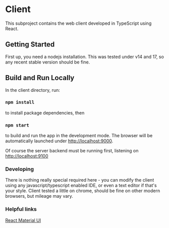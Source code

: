 # Client

This subproject contains the web client developed in TypeScript using React.

## Getting Started

First up, you need a nodejs installation. 
This was tested under v14 and 17, so any recent stable version should be fine. 


## Build and Run Locally

In the client directory, run:

### `npm install`

to install package dependencies, then 

### `npm start`

to build and run the app in the development mode.
The browser will be automatically launched under [http://localhost:9000](http://localhost:9000).

Of course the server backend must be running first, listening on [http://localhost:9100](http://localhost:9100)

### Developing

There is nothing really special required here - you can modify the client using any javascript/typescript enabled IDE, or even a text editor if that's your style. Client tested a little on chrome, should be fine on other modern browsers, but mileage may vary.

### Helpful links

[React Material UI](https://material-ui.com/getting-started/usage/)